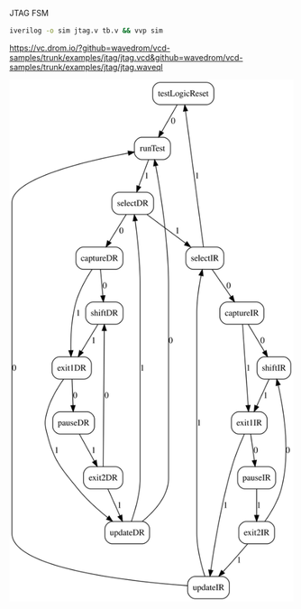 JTAG FSM

```bash
iverilog -o sim jtag.v tb.v && vvp sim
```

https://vc.drom.io/?github=wavedrom/vcd-samples/trunk/examples/jtag/jtag.vcd&github=wavedrom/vcd-samples/trunk/examples/jtag/jtag.waveql

![](jtag.v0.svg)
